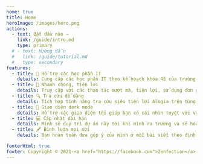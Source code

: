 ```yaml
---
home: true
title: Home
heroImage: /images/hero.png
actions:
  - text: Bắt đầu nào →
    link: /guide/intro.md
    type: primary
  # - text: Hướng dẫn
  #   link: /guide/tutorial.md
  #   type: secondary
features:
  - title: 🎁 Hỗ trợ các học phần IT
    details: Cung cấp các học phần IT theo kế hoạch khóa 45 của trường đại học Cần Thơ
  - title: 🚀 Nhanh chóng, tiện lợi
    details: Truy cập với các thao tác mượt mà, tiện lợi, sử dụng đơn giản thích hợp cho mọi người mới sử dụng
  - title: 🔍 Tra cứu dễ dàng
    details: Tích hợp tính năng tra cứu siêu tiện lợi Alogia trên từng học phần và nhiều tính năng search
  - title: 🌙 Giao diện dark mode
    details: Hỗ trợ các giao diện tối giúp bạn có cái nhìn tuyệt vời và dịu mắt hơn khi đọc tài liệu
  - title: 💻 Cập nhật dài hạn
    details: Mình sẽ duy trì dự án này tới khi mình ra trường và sẽ hoàn thành nó sớm nhất có thể
  - title: 🖋 Bình luận mọi nơi
    details: Bạn hoàn toàn đưa góp ý của mình ở mỗi bài viết theo định dạng Markdown để xây dựng nội dung tốt hơn

footerHtml: true
footer: Copyright © 2021-<a href="https://facebook.com">Zenfection</a>
---
```


 
 <comment/> 
 